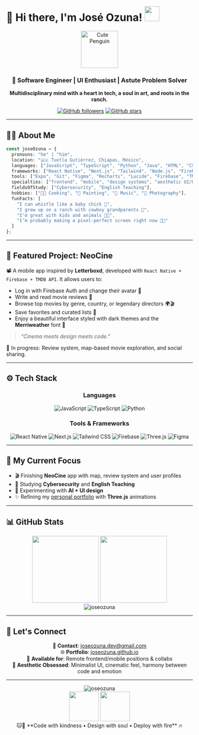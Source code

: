 # 👋 Hi there, I'm José Ozuna! <img src="https://media.giphy.com/media/mGcNjsfWAjY5AEZNw6/giphy.gif" width="40">

<div align="center">
  <img src="https://media.giphy.com/media/ES4Vcv8zWfIt2/giphy.gif" width="100" alt="Cute Penguin" />

  ### 🧠 Software Engineer | UI Enthusiast | Astute Problem Solver
  **Multidisciplinary mind with a heart in tech, a soul in art, and roots in the ranch.**

  [![GitHub followers](https://img.shields.io/github/followers/joseozuna?label=Follow&style=social)](https://github.com/joseozuna)
  [![GitHub stars](https://img.shields.io/github/stars/joseozuna?label=Stars&style=social)](https://github.com/joseozuna)
</div>

---

## 🧑‍💻 About Me

```ts
const joseOzuna = {
  pronouns: "he" | "him",
  location: "🇲🇽 Tuxtla Gutiérrez, Chiapas, México",
  languages: ["JavaScript", "TypeScript", "Python", "Java", "HTML", "CSS"],
  frameworks: ["React Native", "Next.js", "Tailwind", "Node.js", "Firebase", "Three.js"],
  tools: ["Expo", "Git", "Figma", "Recharts", "Lucide", "Firebase", "TMDB API"],
  specialties: ["frontend", "mobile", "design systems", "aesthetic UI/UX"],
  fieldsOfStudy: ["Cybersecurity", "English Teaching"],
  hobbies: ["👨‍🍳 Cooking", "🎨 Painting", "🎵 Music", "📸 Photography"],
  funFacts: [
    "I can whistle like a baby chick 🐣",
    "I grew up on a ranch with cowboy grandparents 🤠",
    "I'm great with kids and animals 🐶🧒",
    "I’m probably making a pixel-perfect screen right now 📱✨"
  ]
};
```

---

## 🌟 Featured Project: **NeoCine**

📽️ A mobile app inspired by **Letterboxd**, developed with `React Native + Firebase + TMDB API`. It allows users to:
- Log in with Firebase Auth and change their avatar 👤
- Write and read movie reviews 📝
- Browse top movies by genre, country, or legendary directors 🌍🎬
- Save favorites and curated lists 📌
- Enjoy a beautiful interface styled with dark themes and the **Merriweather** font 💅

> _“Cinema meets design meets code.”_

🧪 In progress: Review system, map-based movie exploration, and social sharing.

---

## ⚙️ Tech Stack

<div align="center">

### Languages  
![JavaScript](https://img.shields.io/badge/JavaScript-F7DF1E?style=for-the-badge&logo=javascript&logoColor=black)
![TypeScript](https://img.shields.io/badge/TypeScript-3178C6?style=for-the-badge&logo=typescript&logoColor=white)
![Python](https://img.shields.io/badge/Python-3670A0?style=for-the-badge&logo=python&logoColor=white)

### Tools & Frameworks  
![React Native](https://img.shields.io/badge/React_Native-20232A?style=for-the-badge&logo=react&logoColor=61DAFB)
![Next.js](https://img.shields.io/badge/Next.js-000?style=for-the-badge&logo=nextdotjs&logoColor=white)
![Tailwind CSS](https://img.shields.io/badge/TailwindCSS-06B6D4?style=for-the-badge&logo=tailwindcss&logoColor=white)
![Firebase](https://img.shields.io/badge/Firebase-ffca28?style=for-the-badge&logo=firebase&logoColor=black)
![Three.js](https://img.shields.io/badge/Three.js-000000?style=for-the-badge&logo=three.js&logoColor=white)
![Figma](https://img.shields.io/badge/Figma-F24E1E?style=for-the-badge&logo=figma&logoColor=white)

</div>

---

## 🎯 My Current Focus

- 🎬 Finishing **NeoCine** app with map, review system and user profiles
- 🧠 Studying **Cybersecurity** and **English Teaching**
- 🧪 Experimenting with **AI + UI design**
- ✨ Refining my [personal portfolio](https://github.com/joseozuna) with **Three.js** animations

---

## 📊 GitHub Stats

<div align="center">
  <img height="180em" src="https://github-readme-stats.vercel.app/api?username=joseozuna&show_icons=true&theme=tokyonight&include_all_commits=true&count_private=true"/>
  <img height="180em" src="https://github-readme-stats.vercel.app/api/top-langs/?username=joseozuna&layout=compact&langs_count=7&theme=tokyonight"/>
  <br />
  <img src="https://github-readme-streak-stats.herokuapp.com/?user=joseozuna&theme=tokyonight" alt="joseozuna" />
</div>

---

## 🤝 Let's Connect

<div align="center">

📩 **Contact**: joseozuna.dev@gmail.com  
🌐 **Portfolio**: [joseozuna.github.io](https://github.com/joseozuna)  
💼 **Available for**: Remote frontend/mobile positions & collabs  
🎨 **Aesthetic Obsessed**: Minimalist UI, cinematic feel, harmony between code and emotion

</div>

---

<div align="center">
  <img src="https://komarev.com/ghpvc/?username=joseozuna&label=Profile%20views&color=0e75b6&style=flat" alt="joseozuna" />
  <br />
  <img src="https://media.giphy.com/media/ES4Vcv8zWfIt2/giphy.gif" width="80" />
  <img src="https://media.giphy.com/media/QDjpIL6oNCVZ4qzGs7/giphy.gif" width="80" />
  <br />
  🐱🐧 **Code with kindness • Design with soul • Deploy with fire** 🔥
</div>
